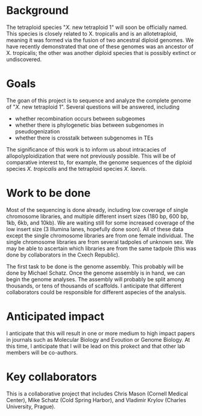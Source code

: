 # Background
The tetraploid species "*X.* new tetraploid 1" will soon be officially named.  This species is closely related to X. tropicalis and is an allotetraploid, meaning it was formed via the fusion of two ancestral diploid genomes.  We have recently demonstrated that one of these genomes was an ancestor of X. tropicalis; the other was another diploid species that is possibly extinct or undiscovered.

# Goals
The goan of this project is to sequence and analyze the complete genome of "*X.* new tetraploid 1".  Several questions will be answered, including 
* whether recombination occurs between subgeomes
* whether there is phylogenetic bias between subgenomes in pseudogenization
* whether there is crosstalk between subgenomes in TEs

The significance of this work is to inform us about intracacies of allopolyploidization that were not previously possible. This will be of comparative interest to, for example, the genome sequences of the diploid species *X. tropicalis* and the tetraploid species *X. laevis*.

# Work to be done
Most of the sequencing is done already, including low coverage of single chromosome libraries, and multiple different insert sizes (180 bp, 600 bp, 1kb, 6kb, and 10kb).  We are waiting still for some increased coverage of the low insert size (3 Illumina lanes, hopefully done soon).  All of these data except the single chromosome libraries are from one female individual.  The single chromosome libraries are from several tadpoles of unknown sex.  We may be able to ascertain which libraries are from the same tadpole (this was done by collaborators in the Cxech Republic).

The first task to be done is the genome assembly. This probably will be done by Michael Schatz.  Once the genome assembly is in hand, we can begin the genome analyses.  The assembly will probably be split among thousands, or tens of thousands of scaffolds. I anticipate that different collaborators could be responsible for different aspecies of the analysis.

# Anticipated impact
I anticipate that this will result in one or more medium to high impact papers in journals such as Molecular Biology and Evoution or Genome Biology.  At this time, I anticipate that I will be lead on this prokect and that other lab members will be co-authors.

# Key collaborators
This is a collaborative project that includes Chris Mason (Cornell Medical Center), Mike Schatz (Cold Spring Harbor), and Vladimir Krylov (Charles University, Prague).
